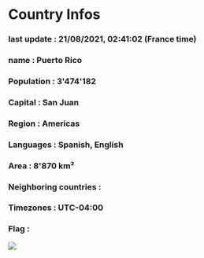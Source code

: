 # Country  Infos
### last update : 21/08/2021, 02:41:02 (France time)

### name : Puerto Rico
### Population : 3'474'182
### Capital : San Juan
### Region : Americas
### Languages : Spanish, English
### Area : 8'870 km²
### Neighboring countries : 
### Timezones : UTC-04:00

### Flag :
![](https://restcountries.eu/data/pri.svg)